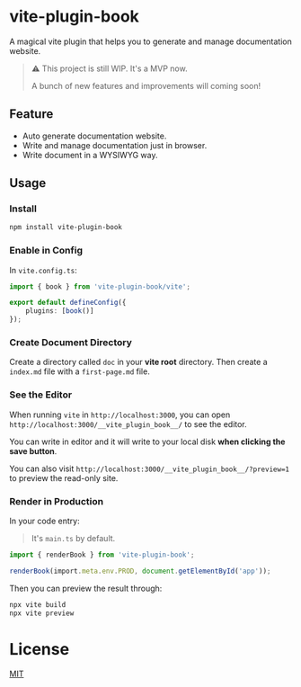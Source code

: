# vite-plugin-book

A magical vite plugin that helps you to generate and manage documentation website.

> ⚠️ This project is still WIP. It's a MVP now.
>
> A bunch of new features and improvements will coming soon!

## Feature

- Auto generate documentation website.
- Write and manage documentation just in browser.
- Write document in a WYSIWYG way.

## Usage

### Install

```bash
npm install vite-plugin-book
```

### Enable in Config

In `vite.config.ts`:

```typescript
import { book } from 'vite-plugin-book/vite';

export default defineConfig({
    plugins: [book()]
});
```

### Create Document Directory

Create a directory called `doc` in your **vite root** directory.
Then create a `index.md` file with a `first-page.md` file. 

### See the Editor

When running `vite` in `http://localhost:3000`,
you can open `http://localhost:3000/__vite_plugin_book__/` to see the editor.

You can write in editor and it will write to your local disk **when clicking the save button**.

You can also visit `http://localhost:3000/__vite_plugin_book__/?preview=1` to preview the read-only site.


### Render in Production

In your code entry:
> It's `main.ts` by default.

```typescript
import { renderBook } from 'vite-plugin-book';

renderBook(import.meta.env.PROD, document.getElementById('app'));
```

Then you can preview the result through:

```bash
npx vite build
npx vite preview
```

# License

[MIT](/LICENSE)
